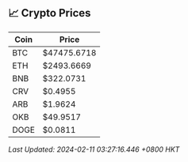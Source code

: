 ## 📈 Crypto Prices

| Coin | Price |
| ---- | ----- |
| BTC | $47475.6718 |
| ETH | $2493.6669 |
| BNB | $322.0731 |
| CRV | $0.4955 |
| ARB | $1.9624 |
| OKB | $49.9517 |
| DOGE | $0.0811 |

_Last Updated: 2024-02-11 03:27:16.446 +0800 HKT_